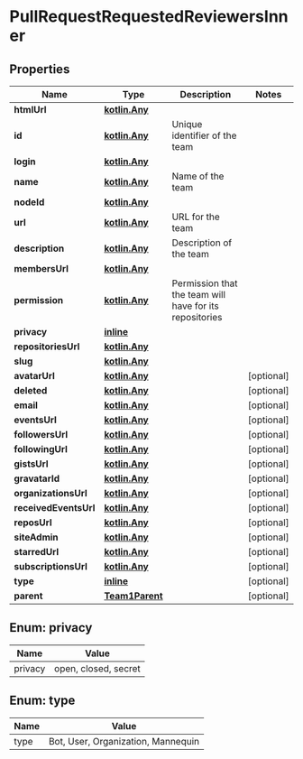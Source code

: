 
# PullRequestRequestedReviewersInner

## Properties
Name | Type | Description | Notes
------------ | ------------- | ------------- | -------------
**htmlUrl** | [**kotlin.Any**](.md) |  | 
**id** | [**kotlin.Any**](.md) | Unique identifier of the team | 
**login** | [**kotlin.Any**](.md) |  | 
**name** | [**kotlin.Any**](.md) | Name of the team | 
**nodeId** | [**kotlin.Any**](.md) |  | 
**url** | [**kotlin.Any**](.md) | URL for the team | 
**description** | [**kotlin.Any**](.md) | Description of the team | 
**membersUrl** | [**kotlin.Any**](.md) |  | 
**permission** | [**kotlin.Any**](.md) | Permission that the team will have for its repositories | 
**privacy** | [**inline**](#Privacy) |  | 
**repositoriesUrl** | [**kotlin.Any**](.md) |  | 
**slug** | [**kotlin.Any**](.md) |  | 
**avatarUrl** | [**kotlin.Any**](.md) |  |  [optional]
**deleted** | [**kotlin.Any**](.md) |  |  [optional]
**email** | [**kotlin.Any**](.md) |  |  [optional]
**eventsUrl** | [**kotlin.Any**](.md) |  |  [optional]
**followersUrl** | [**kotlin.Any**](.md) |  |  [optional]
**followingUrl** | [**kotlin.Any**](.md) |  |  [optional]
**gistsUrl** | [**kotlin.Any**](.md) |  |  [optional]
**gravatarId** | [**kotlin.Any**](.md) |  |  [optional]
**organizationsUrl** | [**kotlin.Any**](.md) |  |  [optional]
**receivedEventsUrl** | [**kotlin.Any**](.md) |  |  [optional]
**reposUrl** | [**kotlin.Any**](.md) |  |  [optional]
**siteAdmin** | [**kotlin.Any**](.md) |  |  [optional]
**starredUrl** | [**kotlin.Any**](.md) |  |  [optional]
**subscriptionsUrl** | [**kotlin.Any**](.md) |  |  [optional]
**type** | [**inline**](#Type) |  |  [optional]
**parent** | [**Team1Parent**](Team1Parent.md) |  |  [optional]


<a id="Privacy"></a>
## Enum: privacy
Name | Value
---- | -----
privacy | open, closed, secret


<a id="Type"></a>
## Enum: type
Name | Value
---- | -----
type | Bot, User, Organization, Mannequin




